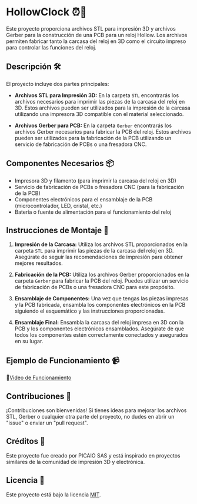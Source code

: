 # HollowClock ⏰🔧

Este proyecto proporciona archivos STL para impresión 3D y archivos Gerber para la construcción de una PCB para un reloj Hollow. Los archivos permiten fabricar tanto la carcasa del reloj en 3D como el circuito impreso para controlar las funciones del reloj.

## Descripción 🛠️

El proyecto incluye dos partes principales:

- **Archivos STL para Impresión 3D:** En la carpeta `STL` encontrarás los archivos necesarios para imprimir las piezas de la carcasa del reloj en 3D. Estos archivos pueden ser utilizados para la impresión de la carcasa utilizando una impresora 3D compatible con el material seleccionado.

- **Archivos Gerber para PCB:** En la carpeta `Gerber` encontrarás los archivos Gerber necesarios para fabricar la PCB del reloj. Estos archivos pueden ser utilizados para la fabricación de la PCB utilizando un servicio de fabricación de PCBs o una fresadora CNC.

## Componentes Necesarios 📦

- Impresora 3D y filamento (para imprimir la carcasa del reloj en 3D)
- Servicio de fabricación de PCBs o fresadora CNC (para la fabricación de la PCB)
- Componentes electrónicos para el ensamblaje de la PCB (microcontrolador, LED, cristal, etc.)
- Batería o fuente de alimentación para el funcionamiento del reloj

## Instrucciones de Montaje 📝

1. **Impresión de la Carcasa:** Utiliza los archivos STL proporcionados en la carpeta `STL` para imprimir las piezas de la carcasa del reloj en 3D. Asegúrate de seguir las recomendaciones de impresión para obtener mejores resultados.

2. **Fabricación de la PCB:** Utiliza los archivos Gerber proporcionados en la carpeta `Gerber` para fabricar la PCB del reloj. Puedes utilizar un servicio de fabricación de PCBs o una fresadora CNC para este propósito.

3. **Ensamblaje de Componentes:** Una vez que tengas las piezas impresas y la PCB fabricada, ensambla los componentes electrónicos en la PCB siguiendo el esquemático y las instrucciones proporcionadas.

4. **Ensamblaje Final:** Ensambla la carcasa del reloj impresa en 3D con la PCB y los componentes electrónicos ensamblados. Asegúrate de que todos los componentes estén correctamente conectados y asegurados en su lugar.

## Ejemplo de Funcionamiento 📹

🎥[Video de Funcionamiento](https://youtube.com/watch?v=-8Q2Tvyy4F8)

## Contribuciones 🚀

¡Contribuciones son bienvenidas! Si tienes ideas para mejorar los archivos STL, Gerber o cualquier otra parte del proyecto, no dudes en abrir un "issue" o enviar un "pull request".

## Créditos 🙌

Este proyecto fue creado por PICAIO SAS y está inspirado en proyectos similares de la comunidad de impresión 3D y electrónica.

## Licencia 📝

Este proyecto está bajo la licencia [MIT](LICENSE).
